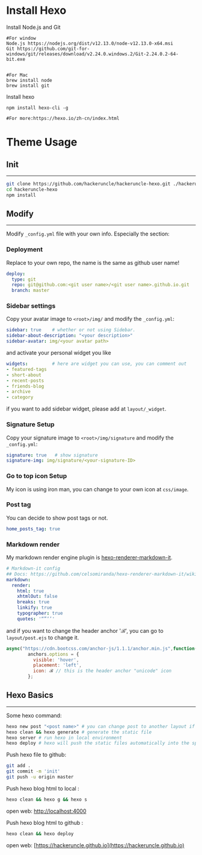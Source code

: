 # Install Hexo

Install Node.js  and Git

```
#For window
Node.js https://nodejs.org/dist/v12.13.0/node-v12.13.0-x64.msi
Git https://github.com/git-for-windows/git/releases/download/v2.24.0.windows.2/Git-2.24.0.2-64-bit.exe


#For Mac
brew install node
brew install git
```

Install hexo

```shell
npm install hexo-cli -g

#For more:https://hexo.io/zh-cn/index.html
```

# Theme Usage

## Init

---
```bash
git clone https://github.com/hackeruncle/hackeruncle-hexo.git ./hackeruncle-hexo
cd hackeruncle-hexo
npm install
```

## Modify
---
Modify `_config.yml` file with your own info.
Especially the section:
### Deployment
Replace to your own repo, the name is the same as github user name!
```yml
deploy:
  type: git
  repo: git@github.com:<git user name>/<git user name>.github.io.git
  branch: master
```

### Sidebar settings
Copy your avatar image to `<root>/img/` and modify the `_config.yml`:
```yml
sidebar: true    # whether or not using Sidebar.
sidebar-about-description: "<your description>"
sidebar-avatar: img/<your avatar path>
```
and activate your personal widget you like
```yml
widgets:         # here are widget you can use, you can comment out
- featured-tags
- short-about
- recent-posts
- friends-blog
- archive
- category
```
if you want to add sidebar widget, please add at `layout/_widget`.
### Signature Setup
Copy your signature image to `<root>/img/signature` and modify the `_config.yml`:
```yml
signature: true   # show signature
signature-img: img/signature/<your-signature-ID>
```
### Go to top icon Setup
My icon is using iron man, you can change to your own icon at `css/image`.

### Post tag
You can decide to show post tags or not.
```yml
home_posts_tag: true
```

### Markdown render
My markdown render engine plugin is [hexo-renderer-markdown-it](https://github.com/celsomiranda/hexo-renderer-markdown-it).
```yml
# Markdown-it config
## Docs: https://github.com/celsomiranda/hexo-renderer-markdown-it/wiki
markdown:
  render:
    html: true
    xhtmlOut: false
    breaks: true
    linkify: true
    typographer: true
    quotes: '“”‘’'
```
and if you want to change the header anchor 'ℬ', you can go to `layout/post.ejs` to change it.
```javascript
async("https://cdn.bootcss.com/anchor-js/1.1.1/anchor.min.js",function(){
        anchors.options = {
          visible: 'hover',
          placement: 'left',
          icon: ℬ // this is the header anchor "unicode" icon
        };
```

## Hexo Basics
---
Some hexo command:
```bash
hexo new post "<post name>" # you can change post to another layout if you want
hexo clean && hexo generate # generate the static file
hexo server # run hexo in local environment
hexo deploy # hexo will push the static files automatically into the specific branch(gh-pages) of your repo!
```

Push hexo file to github:
```bash
git add .
git commit -m 'init'
git push -u origin master
```

Push hexo blog html to local : 
```bash
hexo clean && hexo g && hexo s
```
open web: [http://localhost:4000](http://localhost:4000)

Push hexo blog html to github :
```bash
hexo clean && hexo deploy
```
open web: [https://hackeruncle.github.io](https://hackeruncle.github.io)